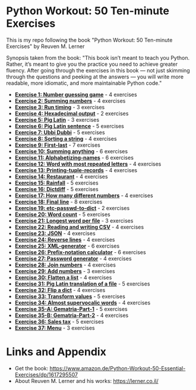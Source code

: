 # Python Workout: 50 Ten-minute Exercises
This is my repo following the book "Python Workout: 50 Ten-minute Exercises" by Reuven M. Lerner 

Synopsis taken from the book:
"This book isn’t meant to teach you Python. Rather, it’s meant to give you the practice you need to achieve greater fluency. After going through the exercises in this book — not just skimming through the questions and peeking at the answers — you will write more readable, more idiomatic, and more maintainable Python code."

* **[Exercise 1: Number guessing game](https://github.com/nihathalici/Python-Workout-50-Ten-minute-Exercises/tree/main/CHPT-01-Numeric-Types/Exer-01-Number-guessing-game)** - 4 exercises
* **[Exercise 2: Summing numbers](https://github.com/nihathalici/Python-Workout-50-Ten-minute-Exercises/tree/main/CHPT-01-Numeric-Types/Exer-02-Summing-numbers)** - 4 exercises
* **[Exercise 3: Run timing](https://github.com/nihathalici/Python-Workout-50-Ten-minute-Exercises/tree/main/CHPT-01-Numeric-Types/Exer-03-Run-timing)** - 3 exercises
* **[Exercise 4: Hexadecimal output](https://github.com/nihathalici/Python-Workout-50-Ten-minute-Exercises/tree/main/CHPT-01-Numeric-Types/Exer-04-Hexadecimal-output)** - 2 exercises
* **[Exercise 5: Pig Latin](https://github.com/nihathalici/Python-Workout-50-Ten-minute-Exercises/tree/main/CHPT-02-Strings/Exer-05-Pig-Latin)** - 3 exercises
* **[Exercise 6: Pig Latin sentence](https://github.com/nihathalici/Python-Workout-50-Ten-minute-Exercises/tree/main/CHPT-02-Strings/Exer-06-Pig-Latin-sentence)** - 5 exercises
* **[Exercise 7: Ubbi Dubbi](https://github.com/nihathalici/Python-Workout-50-Ten-minute-Exercises/tree/main/CHPT-02-Strings/Exer-07-Ubbi-Dubbi)** - 5 exercises
* **[Exercise 8: Sorting a string](https://github.com/nihathalici/Python-Workout-50-Ten-minute-Exercises/tree/main/CHPT-02-Strings/Exer-08-Sorting-a-string)** - 4 exercises
* **[Exercise 9: First-last](https://github.com/nihathalici/Python-Workout-50-Ten-minute-Exercises/tree/main/CHPT-03-Lists-and-tuples/Exer-09-First-last)** - 7 exercises
* **[Exercise 10: Summing anything](https://github.com/nihathalici/Python-Workout-50-Ten-minute-Exercises/tree/main/CHPT-03-Lists-and-tuples/Exer-10-Summing-anything)** - 6 exercises
* **[Exercise 11: Alphabetizing-names](https://github.com/nihathalici/Python-Workout-50-Ten-minute-Exercises/tree/main/CHPT-03-Lists-and-tuples/Exer-11-Alphabetizing-names)** - 6 exercises
* **[Exercise 12: Word with most repeated letters](https://github.com/nihathalici/Python-Workout-50-Ten-minute-Exercises/tree/main/CHPT-03-Lists-and-tuples/Exer-12-Word-with-most-repeated-letters)** - 4 exercises
* **[Exercise 13: Printing-tuple-records](https://github.com/nihathalici/Python-Workout-50-Ten-minute-Exercises/tree/main/CHPT-03-Lists-and-tuples/Exer-13-Printing-tuple-records)** - 4 exercises
* **[Exercise 14: Restaurant](https://github.com/nihathalici/Python-Workout-50-Ten-minute-Exercises/tree/main/CHPT-04-Dictionaries-and-sets/Exer-14-Restaurant)** - 4 exercises
* **[Exercise 15: Rainfall](https://github.com/nihathalici/Python-Workout-50-Ten-minute-Exercises/tree/main/CHPT-04-Dictionaries-and-sets/Exer-15-Rainfall)** - 5 exercises
* **[Exercise 16: Dictdiff](https://github.com/nihathalici/Python-Workout-50-Ten-minute-Exercises/tree/main/CHPT-04-Dictionaries-and-sets/Exer-16-Dictdiff)** - 5 exercises
* **[Exercise 17: How many different numbers](https://github.com/nihathalici/Python-Workout-50-Ten-minute-Exercises/tree/main/CHPT-04-Dictionaries-and-sets/Exer-17-How-many-different-numbers)** - 4 exercises
* **[Exercise 18: Final line](https://github.com/nihathalici/Python-Workout-50-Ten-minute-Exercises/tree/main/CHPT-05-Files/Exer-18-Final-line)** - 8 exercises
* **[Exercise 19: etc-passwd-to-dict](https://github.com/nihathalici/Python-Workout-50-Ten-minute-Exercises/tree/main/CHPT-05-Files/Exer-19-etc-passwd-to-dict)** - 2 exercises
* **[Exercise 20: Word count](https://github.com/nihathalici/Python-Workout-50-Ten-minute-Exercises/tree/main/CHPT-05-Files/Exer-20-Word-count)** - 5 exercises
* **[Exercise 21: Longest word per file](https://github.com/nihathalici/Python-Workout-50-Ten-minute-Exercises/tree/main/CHPT-05-Files/Exer-21-Longest-word-per-file)** - 3 exercises
* **[Exercise 22: Reading and writing CSV](https://github.com/nihathalici/Python-Workout-50-Ten-minute-Exercises/tree/main/CHPT-05-Files/Exer-22-Reading-and-writing-CSV)** - 4 exercises
* **[Exercise 23: JSON](https://github.com/nihathalici/Python-Workout-50-Ten-minute-Exercises/tree/main/CHPT-05-Files/Exer-23-JSON)** - 4 exercises
* **[Exercise 24: Reverse lines](https://github.com/nihathalici/Python-Workout-50-Ten-minute-Exercises/tree/main/CHPT-05-Files/Exer-24-Reverse-lines)** - 4 exercises
* **[Exercise 25: XML-generator](https://github.com/nihathalici/Python-Workout-50-Ten-minute-Exercises/tree/main/CHPT-06-Functions/Exer-25-XML-generator)** - 6 exercises
* **[Exercise 26: Prefix-notation calculator](https://github.com/nihathalici/Python-Workout-50-Ten-minute-Exercises/tree/main/CHPT-06-Functions/Exer-26-Prefix-notation-calculator)** - 6 exercises
* **[Exercise 27: Password generator](https://github.com/nihathalici/Python-Workout-50-Ten-minute-Exercises/tree/main/CHPT-06-Functions/Exer-27-Password-generator)** - 4 exercises
* **[Exercise 28: Join numbers](https://github.com/nihathalici/Python-Workout-50-Ten-minute-Exercises/tree/main/CHPT-07-Functional-programming-with-comprehensions/Exer-28-Join-numbers)** - 4 exercises
* **[Exercise 29: Add numbers](https://github.com/nihathalici/Python-Workout-50-Ten-minute-Exercises/tree/main/CHPT-07-Functional-programming-with-comprehensions/Exer-29-Add-numbers)** - 3 exercises
* **[Exercise 30: Flatten a list](https://github.com/nihathalici/Python-Workout-50-Ten-minute-Exercises/tree/main/CHPT-07-Functional-programming-with-comprehensions/Exer-30-Flatten-a-list)** - 4 exercises
* **[Exercise 31: Pig Latin translation of a file](https://github.com/nihathalici/Python-Workout-50-Ten-minute-Exercises/tree/main/CHPT-07-Functional-programming-with-comprehensions/Exer-31-Pig-Latin-translation-of-a-file)** - 5 exercises
* **[Exercise 32: Flip a dict](https://github.com/nihathalici/Python-Workout-50-Ten-minute-Exercises/tree/main/CHPT-07-Functional-programming-with-comprehensions/Exer-32-Flip-a-dict)** - 4 exercises
* **[Exercise 33: Transform values](https://github.com/nihathalici/Python-Workout-50-Ten-minute-Exercises/tree/main/CHPT-07-Functional-programming-with-comprehensions/Exer-33-Transform-values)** - 5 exercises
* **[Exercise 34: Almost supervocalic words](https://github.com/nihathalici/Python-Workout-50-Ten-minute-Exercises/tree/main/CHPT-07-Functional-programming-with-comprehensions/Exer-34-Almost-supervocalic-words)** - 4 exercises
* **[Exercise 35-A: Gematria-Part-1](https://github.com/nihathalici/Python-Workout-50-Ten-minute-Exercises/tree/main/CHPT-07-Functional-programming-with-comprehensions/Exer-35-A-Gematria-Part-1)** - 5 exercises
* **[Exercise 35-B: Gematria-Part-2](https://github.com/nihathalici/Python-Workout-50-Ten-minute-Exercises/tree/main/CHPT-07-Functional-programming-with-comprehensions/Exer-35-B-Gematria-Part-2)** - 4 exercises
* **[Exercise 36: Sales tax](https://github.com/nihathalici/Python-Workout-50-Ten-minute-Exercises/tree/main/CHPT-08-Modules-and-packages/Exer-36-Sales-tax)** - 5 exercises
* **[Exercise 37: Menu](https://github.com/nihathalici/Python-Workout-50-Ten-minute-Exercises/tree/main/CHPT-08-Modules-and-packages/Exer-37-Menu)** - 3 exercises



Links and Appendix
========================================================

- Get the book: https://www.amazon.de/Python-Workout-50-Essential-Exercises/dp/1617295507
- About Reuven M. Lerner and his works: https://lerner.co.il/
